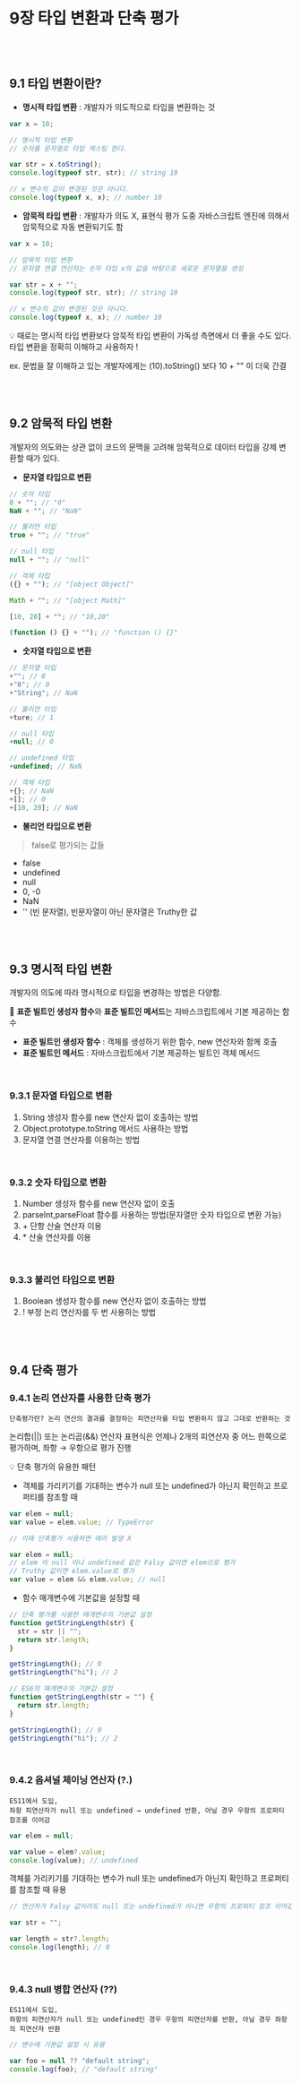 # 9장 타입 변환과 단축 평가

<br>
<br>

## 9.1 타입 변환이란?

- **명시적 타입 변환** : 개발자가 의도적으로 타입을 변환하는 것

```js
var x = 10;

// 명시적 타입 변환
// 숫자를 문자열로 타입 캐스팅 한다.

var str = x.toString();
console.log(typeof str, str); // string 10

// x 변수의 값이 변경된 것은 아니다.
console.log(typeof x, x); // number 10
```

- **암묵적 타입 변환** : 개발자가 의도 X, 표현식 평가 도중 자바스크립트 엔진에 의해서 암묵적으로 자동 변환되기도 함

```js
var x = 10;

// 암묵적 타입 변환
// 문자열 연결 연산자는 숫자 타입 x의 값을 바탕으로 새로운 문자열을 생성

var str = x + "";
console.log(typeof str, str); // string 10

// x 변수의 값이 변경된 것은 아니다.
console.log(typeof x, x); // number 10
```

💡 때로는 명시적 타입 변환보다 암묵적 타입 변환이 가독성 측면에서 더 좋을 수도 있다. 타입 변환을 정확히 이해하고 사용하자 !

ex. 문법을 잘 이해하고 있는 개발자에게는 (10).toString() 보다 10 + "" 이 더욱 간결

<br>
<br>

## 9.2 암묵적 타입 변환

개발자의 의도와는 상관 없이 코드의 문맥을 고려해 암묵적으로 데이터 타입을 강제 변환할 때가 있다.

- **문자열 타입으로 변환**

```js
// 숫자 타입
0 + ""; // "0"
NaN + ""; // "NaN"

// 불리언 타입
true + ""; // "true"

// null 타입
null + ""; // "null"

// 객체 타입
({} + ""); // "[object Object]"

Math + ""; // "[object Math]"

[10, 20] + ""; // "10,20"

(function () {} + ""); // "function () {}"
```

- **숫자열 타입으로 변환**

```jsx
// 문자열 타입
+""; // 0
+"0"; // 0
+"String"; // NaN

// 불리언 타입
+ture; // 1

// null 타입
+null; // 0

// undefined 타입
+undefined; // NaN

// 객체 타입
+{}; // NaN
+[]; // 0
+[10, 20]; // NaN
```

- **불리언 타입으로 변환**

> false로 평가되는 값들

- false
- undefined
- null
- 0, -0
- NaN
- '' (빈 문자열), 빈문자열이 아닌 문자열은 Truthy한 값

<br>
<br>

## 9.3 명시적 타입 변환

개발자의 의도에 따라 명시적으로 타입을 변경하는 방법은 다양함.

📄 **표준 빌트인 생성자 함수**와 **표준 빌트인 메서드**는 자바스크립트에서 기본 제공하는 함수

- **표준 빌트인 생성자 함수** : 객체를 생성하기 위한 함수, new 연산자와 함께 호출
- **표준 빌트인 메서드** : 자바스크립트에서 기본 제공하는 빌트인 객체 메서드

<br>

### 9.3.1 문자열 타입으로 변환

1. String 생성자 함수를 new 연산자 없이 호출하는 방법
2. Object.prototype.toString 메서드 사용하는 방법
3. 문자열 연결 연산자를 이용하는 방법

<br>

### 9.3.2 숫자 타입으로 변환

1. Number 생성자 함수를 new 연산자 없이 호출
2. parseInt,parseFloat 함수를 사용하는 방법(문자열만 숫자 타입으로 변환 가능)
3. \+ 단항 산술 연산자 이용
4. \* 산술 연산자를 이용

<br>

### 9.3.3 불리언 타입으로 변환

1. Boolean 생성자 함수를 new 연산자 없이 호출하는 방법
2. ! 부정 논리 연산자를 두 번 사용하는 방법

<br>
<br>

## 9.4 단축 평가

### 9.4.1 논리 연산자를 사용한 단축 평가

```
단축평가란? 논리 연산의 결과를 결정하는 피연산자를 타입 변환하지 않고 그대로 반환하는 것
```

논리합(||) 또는 논리곱(&&) 연산자 표현식은 언제나 2개의 피연산자 중 어느 한쪽으로 평가하며, 좌항 → 우항으로 평가 진행

💡 단축 평가의 유용한 패턴

- 객체를 가리키기를 기대하는 변수가 null 또는 undefined가 아닌지 확인하고 프로퍼티를 참조할 때

```js
var elem = null;
var value = elem.value; // TypeError

// 이때 단축평가 사용하면 에러 발생 X

var elem = null;
// elem 이 null 이나 undefined 같은 Falsy 값이면 elem으로 평가
// Truthy 값이면 elem.value로 평가
var value = elem && elem.value; // null
```

- 함수 매개변수에 기본값을 설정할 때

```js
// 단축 평가를 사용한 매개변수의 기본값 설정
function getStringLength(str) {
  str = str || "";
  return str.length;
}

getStringLength(); // 0
getStringLength("hi"); // 2

// ES6의 매개변수의 기본값 설정
function getStringLength(str = "") {
  return str.length;
}

getStringLength(); // 0
getStringLength("hi"); // 2
```

<br>

### 9.4.2 옵셔널 체이닝 연산자 (?.)

```
ES11에서 도입,
좌항 피연산자가 null 또는 undefined → undefined 반환, 아닐 경우 우항의 프로퍼티 참조를 이어감
```

```js
var elem = null;

var value = elem?.value;
console.log(value); // undefined
```

객체를 가리키기를 기대하는 변수가 null 또는 undefined가 아닌지 확인하고 프로퍼티를 참조할 때 유용

```js
// 연산자가 Falsy 값이라도 null 또는 undefined가 아니면 우항의 프로퍼티 참조 이어감

var str = "";

var length = str?.length;
console.log(length); // 0
```

<br>

### 9.4.3 null 병합 연산자 (??)

```
ES11에서 도입,
좌항의 피연산자가 null 또는 undefined인 경우 우항의 피연산자를 반환, 아닐 경우 좌항의 피연산자 반환
```

```js
// 변수에 기본값 설정 시 유용

var foo = null ?? "default string";
console.log(foo); // "default string"
```

<br>
